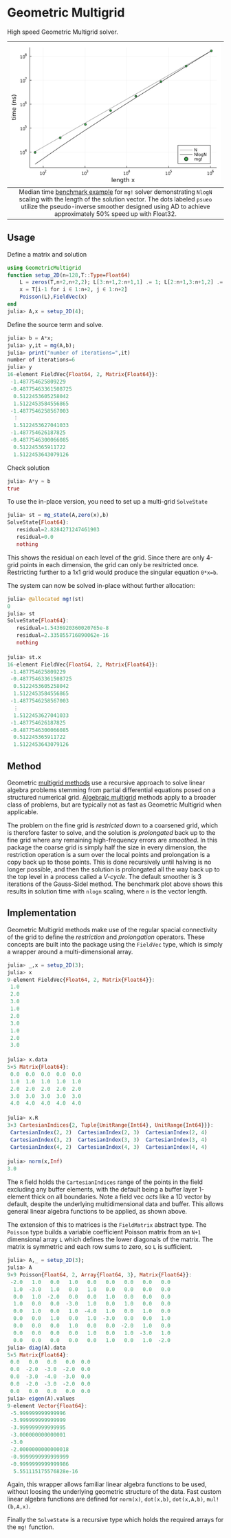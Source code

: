 # Geometric Multigrid

High speed Geometric Multigrid solver.

| ![mg solver benchmark](benchmark/MGscaling.png) | 
|:--:| 
| Median time [benchmark example](benchmark/benchmark.jl) for `mg!` solver demonstrating `NlogN` scaling with the length of the solution vector. The dots labeled `psueo` utilize the pseudo-inverse smoother designed using AD to achieve approximately 50% speed up with Float32.|

## Usage

Define a matrix and solution
```julia
using GeometricMultigrid
function setup_2D(n=128,T::Type=Float64)
    L = zeros(T,n+2,n+2,2); L[3:n+1,2:n+1,1] .= 1; L[2:n+1,3:n+1,2] .= 1; 
    x = T[i-1 for i ∈ 1:n+2, j ∈ 1:n+2]
    Poisson(L),FieldVec(x)
end
julia> A,x = setup_2D(4);
```

Define the source term and solve.
```julia
julia> b = A*x;
julia> y,it = mg(A,b);
julia> print("number of iterations=",it)
number of iterations=6
julia> y
16-element FieldVec{Float64, 2, Matrix{Float64}}:
 -1.487754625809229
 -0.48775463361508725
  0.5122453605258042
  1.5122453584556865
 -1.4877546258567003
  ⋮
  1.5122453627041033
 -1.487754626187825
 -0.4877546300066085
  0.512245365911722
  1.5122453643079126
```

Check solution
```julia
julia> A*y ≈ b
true
```

To use the in-place version, you need to set up a multi-grid `SolveState`
```julia
julia> st = mg_state(A,zero(x),b)
SolveState{Float64}:
   residual=2.8284271247461903
   residual=0.0
   nothing
```
This shows the residual on each level of the grid. Since there are only 4-grid points in each dimension, the grid can only be resitricted once. Restricting further to a 1x1 grid would produce the singular equation `0*x=b`. 

The system can now be solved in-place without further allocation:
```julia
julia> @allocated mg!(st)
0
julia> st
SolveState{Float64}:
   residual=1.5436920360020765e-8
   residual=2.335855716890062e-16
   nothing

julia> st.x
16-element FieldVec{Float64, 2, Matrix{Float64}}:
 -1.487754625809229
 -0.48775463361508725
  0.5122453605258042
  1.5122453584556865
 -1.4877546258567003
  ⋮
  1.5122453627041033
 -1.487754626187825
 -0.4877546300066085
  0.512245365911722
  1.5122453643079126
```

## Method

Geometric [multigrid methods](https://en.wikipedia.org/wiki/Multigrid_method) use a recursive approach to solve linear algebra problems stemming from partial differential equations posed on a structured numerical grid. [Algebraic multigrid](https://github.com/JuliaLinearAlgebra/AlgebraicMultigrid.jl) methods apply to a broader class of problems, but are typically not as fast as Geometric Multigrid when applicable. 

The problem on the fine grid is _restricted_ down to a coarsened grid, which is therefore faster to solve, and the solution is _prolongated_ back up to the fine grid where any remaining high-frequency errors are _smoothed_. In this package the coarse grid is simply half the size in every dimension, the restriction operation is a sum over the local points and prolongation is a copy back up to those points. This is done recursively until halving is no longer possible, and then the solution is prolongated all the way back up to the top level in a process called a _V-cycle_. The default smoother is 3 iterations of the Gauss-Sidel method. The benchmark plot above shows this results in solution time with `nlogn` scaling, where `n` is the vector length.

## Implementation

Geometric Multigrid methods make use of the regular spacial connectivity of the grid to define the _restriction_ and _prolongation_ operators. These concepts are built into the package using the `FieldVec` type, which is simply a wrapper around a multi-dimensional array. 
```julia
julia> _,x = setup_2D(3);
julia> x
9-element FieldVec{Float64, 2, Matrix{Float64}}:
 1.0
 2.0
 3.0
 1.0
 2.0
 3.0
 1.0
 2.0
 3.0

julia> x.data
5×5 Matrix{Float64}:
 0.0  0.0  0.0  0.0  0.0
 1.0  1.0  1.0  1.0  1.0
 2.0  2.0  2.0  2.0  2.0
 3.0  3.0  3.0  3.0  3.0
 4.0  4.0  4.0  4.0  4.0

julia> x.R
3×3 CartesianIndices{2, Tuple{UnitRange{Int64}, UnitRange{Int64}}}:
 CartesianIndex(2, 2)  CartesianIndex(2, 3)  CartesianIndex(2, 4)
 CartesianIndex(3, 2)  CartesianIndex(3, 3)  CartesianIndex(3, 4)
 CartesianIndex(4, 2)  CartesianIndex(4, 3)  CartesianIndex(4, 4)

julia> norm(x,Inf)
3.0
```
The `R` field holds the `CartesianIndices` range of the points in the field excluding any buffer elements, with the default being a buffer layer 1-element thick on all boundaries. Note a field vec _acts_ like a 1D vector by default, despite the underlying multidimensional data and buffer. This allows general linear algebra functions to be applied, as shown above.

The extension of this to matrices is the `FieldMatrix` abstract type. The `Poisson` type builds a variable coefficient Poisson matrix from an `N+1` dimensional array `L` which defines the lower diagonals of the matrix. The matrix is symmetric and each row sums to zero, so `L` is sufficient.
```julia
julia> A,_ = setup_2D(3);
julia> A
9×9 Poisson{Float64, 2, Array{Float64, 3}, Matrix{Float64}}:
 -2.0   1.0   0.0   1.0   0.0   0.0   0.0   0.0   0.0
  1.0  -3.0   1.0   0.0   1.0   0.0   0.0   0.0   0.0
  0.0   1.0  -2.0   0.0   0.0   1.0   0.0   0.0   0.0
  1.0   0.0   0.0  -3.0   1.0   0.0   1.0   0.0   0.0
  0.0   1.0   0.0   1.0  -4.0   1.0   0.0   1.0   0.0
  0.0   0.0   1.0   0.0   1.0  -3.0   0.0   0.0   1.0
  0.0   0.0   0.0   1.0   0.0   0.0  -2.0   1.0   0.0
  0.0   0.0   0.0   0.0   1.0   0.0   1.0  -3.0   1.0
  0.0   0.0   0.0   0.0   0.0   1.0   0.0   1.0  -2.0
julia> diag(A).data
5×5 Matrix{Float64}:
 0.0   0.0   0.0   0.0  0.0
 0.0  -2.0  -3.0  -2.0  0.0
 0.0  -3.0  -4.0  -3.0  0.0
 0.0  -2.0  -3.0  -2.0  0.0
 0.0   0.0   0.0   0.0  0.0
julia> eigen(A).values
9-element Vector{Float64}:
 -5.999999999999996
 -3.999999999999999
 -3.999999999999995
 -3.000000000000001
 -3.0
 -2.0000000000000018
 -0.9999999999999999
 -0.9999999999999986
  5.551115175576828e-16
```
Again, this wrapper allows familiar linear algebra functions to be used, without loosing the underlying geometric structure of the data. Fast custom linear algebra functions are defined for `norm(x)`, `dot(x,b)`, `dot(x,A,b)`, `mul!(b,A,x)`.

Finally the `SolveState` is a recursive type which holds the required arrays for the `mg!` function. 
